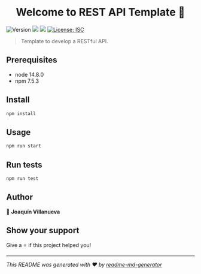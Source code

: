 <h1 align="center">Welcome to REST API Template 👋</h1>
<p>
  <img alt="Version" src="https://img.shields.io/badge/version-1.0.0-blue.svg?cacheSeconds=2592000" />
  <img src="https://img.shields.io/badge/node-14.8.0-blue.svg" />
  <img src="https://img.shields.io/badge/npm-7.5.3-blue.svg" />
  <a href="#" target="_blank">
    <img alt="License: ISC" src="https://img.shields.io/badge/License-ISC-yellow.svg" />
  </a>
</p>

> Template to develop a RESTful API.

## Prerequisites

- node 14.8.0
- npm 7.5.3

## Install

```sh
npm install
```

## Usage

```sh
npm run start
```

## Run tests

```sh
npm run test
```

## Author

👤 **Joaquín Villanueva**

## Show your support

Give a ⭐️ if this project helped you!

---

_This README was generated with ❤️ by [readme-md-generator](https://github.com/kefranabg/readme-md-generator)_
